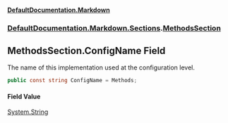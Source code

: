#### [DefaultDocumentation.Markdown](index.md 'index')
### [DefaultDocumentation.Markdown.Sections](index.md#DefaultDocumentation.Markdown.Sections 'DefaultDocumentation.Markdown.Sections').[MethodsSection](MethodsSection.md 'DefaultDocumentation.Markdown.Sections.MethodsSection')

## MethodsSection.ConfigName Field

The name of this implementation used at the configuration level.

```csharp
public const string ConfigName = Methods;
```

#### Field Value
[System.String](https://docs.microsoft.com/en-us/dotnet/api/System.String 'System.String')